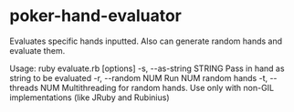 # poker-hand-evaluator
Evaluates specific hands inputted. Also can generate random hands and evaluate them.

Usage: ruby evaluate.rb [options]
    -s, --as-string STRING           Pass in hand as string to be evaluated
    -r, --random NUM                 Run NUM random hands
    -t, --threads NUM                Multithreading for random hands. Use only with non-GIL implementations (like JRuby and Rubinius)
